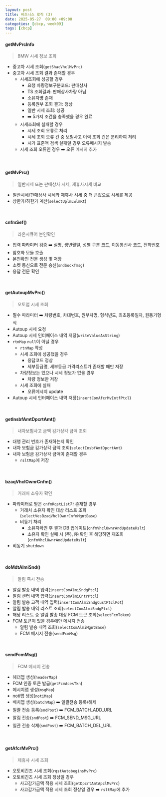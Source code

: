 ```yaml
---
layout: post
title: 비즈니스 로직 (3)
date: 2025-05-27  09:00 +09:00
categoties: [cbcp, week09]
tags: [cbcp]
---
```


#### getMvPrcInfo

> BMW 시세 정보 조회

- 중고차 시세 조회(`getShacVhclMvPrc`)
- 중고차 시세 조회 결과 존재할 경우
  - 시세조회에 성공할 경우
    - 요청 차량정보구분코드: 판매상사
    - TS 조회결과: 판매상사차량 아님
    - 소유자명 존재
    - 등록원부 조회 결과: 정상
    - 일반 시세 조회: 성공
    - ➡️ 5가지 조건을 충족했을 경우 완료
  - 시세조회에 실패할 경우
    - 시세 조회 오류로 처리
    - 시세 조회 오류 건 중 보험사고 이력 조회 건은 분리하여 처리
    - 시가 표준액 검색 실패일 경우 오류메시지 발송
  - 시세 조회 오류인 경우 ➡️ 오류 메시지 추가

<br>

#### getMvPrc()

> 일반시세 또는 판매상사 시세, 제휴사시세 비교

- 일반시세/판매상사 시세와 제휴사 시세 중 더 큰값으로 시세를 제공
- 상한가/하한가 계산(`selectUplmLwlmRt`)

<br>

#### cnfmSef()

> 라온시큐어 본인확인

- 입력 파라미터 검증 ➡️ 실명, 생년월일, 성별 구분 코드, 이동통신사 코드, 전화번호
- 암호화 모듈 호출
- 본인확인 전문 생성 및 저장
- 소켓 통신으로 전문 송신(`sndSockTmsg`)
- 응답 전문 확인

<br>

#### getAutoupMvPrc()

> 오토업 시세 조회

- 필수 파라미터 ➡️ 차량번호, 차대번호, 원부차명, 형식년도, 최초등록일자, 원동기형식
- Autoup 시세 요청
- Autoup 시세 인터페이스 내역 저장(`writeValueAsString`)
- `rtnMap` `null`이 아닐 경우
  - `rtnMap` 작성
  - 시세 조회에 성공했을 경우
    - 응답코드 정상
    - 세부등급명, 세부등급 가격리스트가 존재할 때만 저장
  - 차량정보는 있으나 시세 정보가 없을 경우
    - 차량 정보만 저장
  - 시세 조회에 실패
    - 오류메시지 update
- Autoup 시세 인터페이스 내역 저장(`insertComAfcrMvIntfPtcl`)

<br>

#### getInsbfAmtDpcrtAmt()

> 내차보험사고 금액 감가상각 금액 조회

- 대행 관리 번호가 존재하는지 확인
- 내차 보험금 감가상각 금액 조회(`selectInsbfAmtDpcrtAmt`)
- 내차 보험금 감가상각 금액이 존재할 경우
  - `rsltMap`에 저장

<br>

#### bzaqVhclOwnrCnfm()

> 거래처 소유자 확인

- 파라미터로 받은 `cnfmRqstList`가 존재할 경우
  - 거래처 소유자 확인 대상 리스트 조회(`selectVesBzaqVhclOwnrCnfmMgntBase`)
  - 비동기 처리
    - 소유자확인 후 결과 DB 업데이트(`cnfmVhclOwnrAndUpdateRslt`)
    - 소유자 확인 실패 시 (주), ㈜ 확인 후 해당하면 재조회(`cnfmVhclOwnrAndUpdateRslt`)
- 비동기 `shutdown`

<br>

#### doMdtAlmiSnd()

> 알림 즉시 전송

- 알림 발송 내역 입력(`insertComAlmiSndgPtcl`)
- 알림 센터 내역 입력(`insertComAlmiCntrPtcl`)
- 알림 발송 고객 내역 입력(`insertComAlmiSndgCustPtclPot`)
- 알림 발송 내역 리스트 조회(`selectComAlmiSndgPtcl`)
- 해당 리스트 중 알림 발송 대상 FCM 토큰 조회(`selectFcmToken`)
- FCM 토큰이 있을 경우에만 메시지 전송
  - 알림 발송 내역 조회(`selectComAlmiMgntBase`)
  - FCM 메시지 전송(`sendFcmMsg`)

<br>

#### sendFcmMsg()

> FCM 메시지 전송

- 헤더맵 생성(`headerMap`)
- FCM 인증 토큰 발급(`getFcmAcesTkn`)
- 메시지맵 생성(`msgMap`)
- noti맵 생성(`notiMap`)
- 배치맵 생성(`batchMap`) ➡️ 일괄전송 등록/해제
- 일괄 전송 등록(`sndPost`) ➡️ FCM_BATCH_ADD_URL
- 알림 전송(`sndPost`) ➡️ FCM_SEND_MSG_URL
- 일관 전송 삭제(`sndPost`) ➡️ FCM_BATCH_DEL_URL

<br>

#### getAfcrMvPrc()

> 제휴사 시세 조회

- 오토비긴즈 시세 조회(`rqstAutobeginsMvPrc`)
- 오토비긴즈 시세 조회 정상일 경우
  - 사고감가금액 적용 시세 조회(`getDpcrtAmtApclMvPrc`)
  - 사고감가금액 적용 시세 조회 정상일 경우 ➡️ `rsltMap`에 추가

<br>

#### 